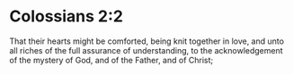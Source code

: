 # Colossians 2:2

That their hearts might be comforted, being knit together in love, and unto all riches of the full assurance of understanding, to the acknowledgement of the mystery of God, and of the Father, and of Christ;